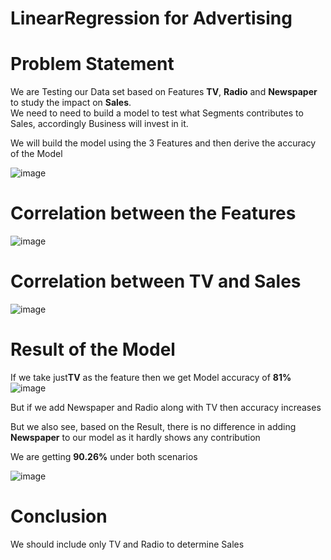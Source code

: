 # LinearRegression for Advertising

# Problem Statement
We are Testing our Data set based on Features **TV**, **Radio** and **Newspaper** to study the impact on **Sales**.  </br>
We need to need to build a model to test what Segments contributes to Sales, accordingly Business will invest in it. </br> 

We will build the model using the 3 Features and then derive the accuracy of the Model </br>

![image](https://user-images.githubusercontent.com/38419795/194034568-162f001b-04ec-4b08-9639-5426e7dd59f0.png) </br>

# Correlation between the Features </br>

![image](https://user-images.githubusercontent.com/38419795/194035402-940b4c19-cc22-442f-85d2-17d01705ba59.png)


# Correlation between TV and Sales
![image](https://user-images.githubusercontent.com/38419795/194035647-93b28218-7477-478c-8eca-989ffd780840.png) </br>

# Result of the Model

If we take just**TV** as the feature then we get Model accuracy of **81%** </br>
![image](https://user-images.githubusercontent.com/38419795/194035993-54e0d25d-2b72-45e4-8bed-bc3f20a6d7e7.png) </br>

But if we add Newspaper and Radio along with TV then accuracy increases </br>

But we also see, based on the Result, there is no difference in adding **Newspaper** to our model as it hardly shows any contribution </br>

We are getting **90.26%** under both scenarios </br>


![image](https://user-images.githubusercontent.com/38419795/194034106-5f27ce86-66cd-4abf-9537-47f50d065f40.png)

# Conclusion
We should include only TV and Radio to determine Sales</br>
